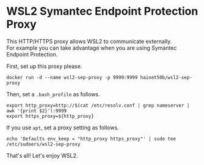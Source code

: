 # WSL2 Symantec Endpoint Protection Proxy

This HTTP/HTTPS proxy allows WSL2 to communicate externally.  
For example you can take advantage when you are using Symantec Endpoint Protection.

First, set up this proxy please.
```
docker run -d --name wsl2-sep-proxy -p 9999:9999 hainet50b/wsl2-sep-proxy
```

Then, set a `.bash_profile` as follows.
```
export http_proxy=http://$(cat /etc/resolv.conf | grep nameserver | awk '{print $2}'):9999
export https_proxy=${http_proxy}
```

If you use `apt`, set a proxy setting as follows.
```
echo 'Defaults env_keep = "http_proxy https_proxy"' | sudo tee /etc/sudoers/wsl2-sep-proxy
```

That's all! Let's enjoy WSL2.
